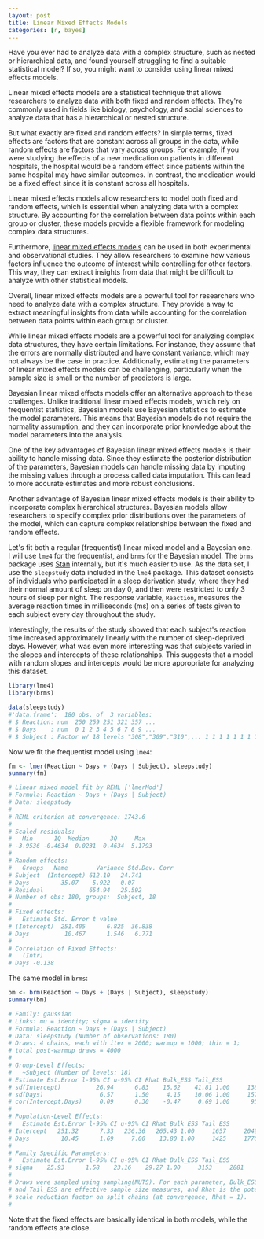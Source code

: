```yaml
---
layout: post
title: Linear Mixed Effects Models
categories: [r, bayes]
---
```

Have you ever had to analyze data with a complex structure, such as nested or hierarchical data, and found yourself struggling to find a suitable statistical model? If so, you might want to consider using linear mixed effects models.

Linear mixed effects models are a statistical technique that allows researchers to analyze data with both fixed and random effects. They're commonly used in fields like biology, psychology, and social sciences to analyze data that has a hierarchical or nested structure.

But what exactly are fixed and random effects? In simple terms, fixed effects are factors that are constant across all groups in the data, while random effects are factors that vary across groups. For example, if you were studying the effects of a new medication on patients in different hospitals, the hospital would be a random effect since patients within the same hospital may have similar outcomes. In contrast, the medication would be a fixed effect since it is constant across all hospitals.

Linear mixed effects models allow researchers to model both fixed and random effects, which is essential when analyzing data with a complex structure. By accounting for the correlation between data points within each group or cluster, these models provide a flexible framework for modeling complex data structures.

Furthermore, [linear mixed effects models](https://en.wikipedia.org/wiki/Mixed_model) can be used in both experimental and observational studies. They allow researchers to examine how various factors influence the outcome of interest while controlling for other factors. This way, they can extract insights from data that might be difficult to analyze with other statistical models.

Overall, linear mixed effects models are a powerful tool for researchers who need to analyze data with a complex structure. They provide a way to extract meaningful insights from data while accounting for the correlation between data points within each group or cluster.

While linear mixed effects models are a powerful tool for analyzing complex data structures, they have certain limitations. For instance, they assume that the errors are normally distributed and have constant variance, which may not always be the case in practice. Additionally, estimating the parameters of linear mixed effects models can be challenging, particularly when the sample size is small or the number of predictors is large.

Bayesian linear mixed effects models offer an alternative approach to these challenges. Unlike traditional linear mixed effects models, which rely on frequentist statistics, Bayesian models use Bayesian statistics to estimate the model parameters. This means that Bayesian models do not require the normality assumption, and they can incorporate prior knowledge about the model parameters into the analysis.

One of the key advantages of Bayesian linear mixed effects models is their ability to handle missing data. Since they estimate the posterior distribution of the parameters, Bayesian models can handle missing data by imputing the missing values through a process called data imputation. This can lead to more accurate estimates and more robust conclusions.

Another advantage of Bayesian linear mixed effects models is their ability to incorporate complex hierarchical structures. Bayesian models allow researchers to specify complex prior distributions over the parameters of the model, which can capture complex relationships between the fixed and random effects.

Let's fit both a regular (frequentist) linear mixed model and a Bayesian one. I will use `lme4` for the frequentist, and `brms` for the Bayesian model. The `brms` package uses [Stan](https://krz.github.io/stan_gamma/) internally, but it's much easier to use.
As the data set, I use the `sleepstudy` data included in the `lme4` package.
This dataset consists of individuals who participated in a sleep derivation study, where they had their normal amount of sleep on day 0, and then were restricted to only 3 hours of sleep per night. The response variable, `Reaction`, measures the average reaction times in milliseconds (ms) on a series of tests given to each subject every day throughout the study.

Interestingly, the results of the study showed that each subject's reaction time increased approximately linearly with the number of sleep-deprived days. However, what was even more interesting was that subjects varied in the slopes and intercepts of these relationships. This suggests that a model with random slopes and intercepts would be more appropriate for analyzing this dataset.

```r
library(lme4)
library(brms)

data(sleepstudy)
#'data.frame':	180 obs. of  3 variables:
# $ Reaction: num  250 259 251 321 357 ...
# $ Days    : num  0 1 2 3 4 5 6 7 8 9 ...
# $ Subject : Factor w/ 18 levels "308","309","310",..: 1 1 1 1 1 1 1 1 1 1 ...
```

Now we fit the frequentist model using `lme4`:

```r
fm <- lmer(Reaction ~ Days + (Days | Subject), sleepstudy)
summary(fm)

# Linear mixed model fit by REML ['lmerMod']
# Formula: Reaction ~ Days + (Days | Subject)
# Data: sleepstudy
# 
# REML criterion at convergence: 1743.6
# 
# Scaled residuals: 
#   Min      1Q  Median      3Q     Max 
# -3.9536 -0.4634  0.0231  0.4634  5.1793 
# 
# Random effects:
#   Groups   Name        Variance Std.Dev. Corr
# Subject  (Intercept) 612.10   24.741       
# Days         35.07    5.922   0.07
# Residual             654.94   25.592       
# Number of obs: 180, groups:  Subject, 18
# 
# Fixed effects:
#   Estimate Std. Error t value
# (Intercept)  251.405      6.825  36.838
# Days          10.467      1.546   6.771
# 
# Correlation of Fixed Effects:
#   (Intr)
# Days -0.138
```

The same model in `brms`:

```r
bm <- brm(Reaction ~ Days + (Days | Subject), sleepstudy)
summary(bm)

# Family: gaussian 
# Links: mu = identity; sigma = identity 
# Formula: Reaction ~ Days + (Days | Subject) 
# Data: sleepstudy (Number of observations: 180) 
# Draws: 4 chains, each with iter = 2000; warmup = 1000; thin = 1;
# total post-warmup draws = 4000
# 
# Group-Level Effects: 
#   ~Subject (Number of levels: 18) 
# Estimate Est.Error l-95% CI u-95% CI Rhat Bulk_ESS Tail_ESS
# sd(Intercept)          26.94      6.83    15.62    41.81 1.00     1383     2224
# sd(Days)                6.57      1.50     4.15    10.06 1.00     1573     2277
# cor(Intercept,Days)     0.09      0.30    -0.47     0.69 1.00      959     1647
# 
# Population-Level Effects: 
#   Estimate Est.Error l-95% CI u-95% CI Rhat Bulk_ESS Tail_ESS
# Intercept   251.32      7.33   236.36   265.43 1.00     1657     2049
# Days         10.45      1.69     7.00    13.80 1.00     1425     1770
# 
# Family Specific Parameters: 
#   Estimate Est.Error l-95% CI u-95% CI Rhat Bulk_ESS Tail_ESS
# sigma    25.93      1.58    23.16    29.27 1.00     3153     2881
# 
# Draws were sampled using sampling(NUTS). For each parameter, Bulk_ESS
# and Tail_ESS are effective sample size measures, and Rhat is the potential
# scale reduction factor on split chains (at convergence, Rhat = 1).
# 
```

Note that the fixed effects are basically identical in both models, while the random effects are close.





